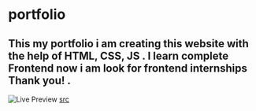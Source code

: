 # portfolio
## This my portfolio i am creating this website with the help of HTML, CSS, JS . I learn complete Frontend now i am look for frontend internships  Thank you! .

![Live Preview](./)
[src]("")
